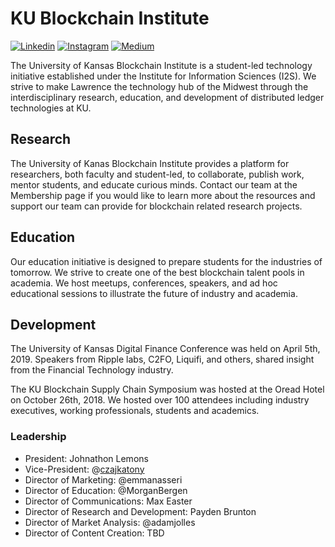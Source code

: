 # KU Blockchain Institute

[![Linkedin](https://img.shields.io/badge/LinkedIn-0077B5?style=for-the-badge&logo=linkedin&logoColor=white)](https://www.linkedin.com/groups/12135522/)   [![Instagram](https://img.shields.io/badge/-Instagram-cd486b?style=for-the-badge&logo=Instagram&logoColor=white)](https://www.instagram.com/kublockchain/)   [![Medium](https://img.shields.io/badge/-Medium-000000?style=for-the-badge&logo=Medium&logoColor=white)](https://medium.com/ku-blockchain-institute)

The University of Kansas Blockchain Institute is a student-led technology initiative established under the Institute for Information Sciences (I2S). We strive to make Lawrence the technology hub of the Midwest through the interdisciplinary research, education, and development of distributed ledger technologies at KU. 

## Research

The University of Kanas Blockchain Institute provides a platform for researchers, both faculty and student-led, to collaborate, publish work, mentor students, and educate curious minds. Contact our team at the Membership page if you would like to learn more about the resources and support our team can provide for blockchain related research projects.

## Education

Our education initiative is designed to prepare students for the industries of tomorrow. We strive to create one of the best blockchain talent pools in academia. We host meetups, conferences, speakers, and ad hoc educational sessions to illustrate the future of industry and academia.

## Development

The University of Kansas Digital Finance Conference was held on April 5th, 2019. Speakers from Ripple labs, C2FO, Liquifi, and others, shared insight from the Financial Technology industry.

The KU Blockchain Supply Chain Symposium was hosted at the Oread Hotel on October 26th, 2018. We hosted over 100 attendees including industry executives, working professionals, students and academics. 

### Leadership

- President: Johnathon Lemons
- Vice-President: @[czajkatony](https://github.com/czajkatony)
- Director of Marketing: @emmanasseri
- Director of Education: @MorganBergen
- Director of Communications: Max Easter
- Director of Research and Development: Payden Brunton
- Director of Market Analysis:  @adamjolles
- Director of Content Creation: TBD
